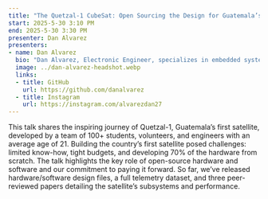 ```yaml
---
title: "The Quetzal-1 CubeSat: Open Sourcing the Design for Guatemala’s First Satellite"
start: 2025-5-30 3:10 PM
end: 2025-5-30 3:30 PM
presenter: Dan Alvarez
presenters:
- name: Dan Alvarez
  bio: "Dan Alvarez, Electronic Engineer, specializes in embedded systems. He contributed to Guatemala’s first satellite, QUETZAL-1, working on attitude control and ground operations. Now volunteering on QUETZAL-2 at UVG’s Aerospace Lab, he co-authored Hope from the Sky: The Story of the First Guatemalan Satellite."
  image: ../dan-alvarez-headshot.webp
  links:
  - title: GitHub
    url: https://github.com/danalvarez
  - title: Instagram
    url: https://instagram.com/alvarezdan27
---
```


This talk shares the inspiring journey of Quetzal-1, Guatemala’s first satellite, developed by a team of 100+ students, volunteers, and engineers with an average age of 21. Building the country’s first satellite posed challenges: limited know-how, tight budgets, and developing 70% of the hardware from scratch. The talk highlights the key role of open-source hardware and software and our commitment to paying it forward. So far, we’ve released hardware/software design files, a full telemetry dataset, and three peer-reviewed papers detailing the satellite’s subsystems and performance.
